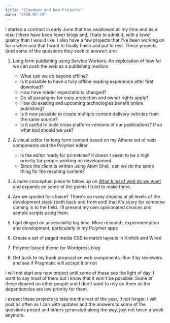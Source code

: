 ```yaml
---
title: "Slowdown and New Projects"
date: "2016-07-29"
---
```


I started a contract in early June that has swallowed all my time and as a result there have been fewer blogs and, I hate to admit it, with a lower quality than I would like. I also have a few projects that I've been working on for a while and that I want to finally finish and put to rest. These projects (and some of the questions they seek to answer) are:

1. Long form publishing using Service Workers: An exploration of how far we can push the web as a publishing medium.
    
    - What can we do beyond offline?
    - Is it possible to have a fully offline reading experience after first download?
    - How have reader expectations changed?
    - Do all paradigms for copy protection and owner rights apply?
    - How do existing and upcoming technologies benefit online publishing?
    - Is it now possible to create multiple content delivery vehicles from the same source?
    - Is it useful to build cross platform versions of our publications? If so what tool should we use?
2. A visual editor for long form content based on my Athena set of web components and the Polymer editor
    
    - Is the editor ready for primetime? It doesn't seem to be a high priority for people working on development
    - Since the client is written using Atom Shell, can we do the same thing for the resulting content?
3. A more conceptual piece to follow up on [What kind of web do we want](https://publishing-project.rivendellweb.net/what-kind-of-web-do-we-want/) and expands on some of the points I tried to make there.
4. Are we spoiled for choice? There's so many choices at all levels of the development stack (both back and front end) that it's scary for someone coming in to the field. I'll present my own opinionated choices and sample scripts using them.
5. I got dinged on accessibility big time. More research, experimentation and development, particularly in my Polymer apps
6. Create a set of paged media CSS to match layouts in Kinfolk and Wired
7. Polymer based theme for Wordpress blog
8. Get back to my book proposal on web components. Run it by reviewers and see if Pragmatic will accept it or not

I will not start any new project until some of these see the light of day. I want to say most of them but I know that it won't be possible. Some of these depend on other people and I don't want to rely on them as the dependencies are low priority for them.

I expect these projects to take me the rest of the year, if not longer. I will post as often as I can with updates and the answers to some of the questions posed and others generated along the way, just not twice a week anymore.
